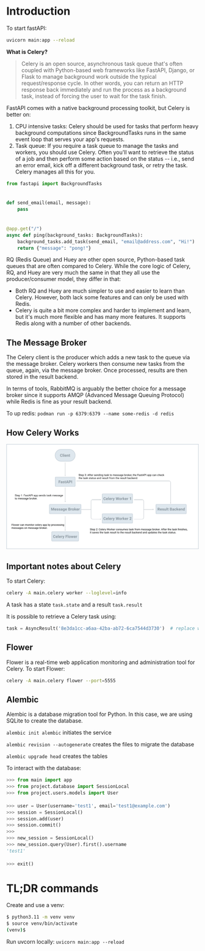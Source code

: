 # Introduction
To start fastAPI:
```sh
uvicorn main:app --reload 
```

**What is Celery?**
> Celery is an open source, asynchronous task queue that's often coupled with Python-based web frameworks like FastAPI, Django, or Flask to manage background work outside the typical request/response cycle. In other words, you can return an HTTP response back immediately and run the process as a background task, instead of forcing the user to wait for the task finish.

FastAPI comes with a native background processing toolkit, but Celery is better on:

1. CPU intensive tasks: Celery should be used for tasks that perform heavy background computations since BackgroundTasks runs in the same event loop that serves your app's requests.
2. Task queue: If you require a task queue to manage the tasks and workers, you should use Celery. Often you'll want to retrieve the status of a job and then perform some action based on the status -- i.e., send an error email, kick off a different background task, or retry the task. Celery manages all this for you.


```python
from fastapi import BackgroundTasks


def send_email(email, message):
    pass


@app.get("/")
async def ping(background_tasks: BackgroundTasks):
    background_tasks.add_task(send_email, "email@address.com", "Hi!")
    return {"message": "pong!"}
```

RQ (Redis Queue) and Huey are other open source, Python-based task queues that are often compared to Celery. While the core logic of Celery, RQ, and Huey are very much the same in that they all use the producer/consumer model, they differ in that:
- Both RQ and Huey are much simpler to use and easier to learn than Celery. However, both lack some features and can only be used with Redis.
- Celery is quite a bit more complex and harder to implement and learn, but it's much more flexible and has many more features. It supports Redis along with a number of other backends.

## The Message Broker
The Celery client is the producer which adds a new task to the queue via the message broker. Celery workers then consume new tasks from the queue, again, via the message broker. Once processed, results are then stored in the result backend.

In terms of tools, RabbitMQ is arguably the better choice for a message broker since it supports AMQP (Advanced Message Queuing Protocol) while Redis is fine as your result backend.

To up redis: `podman run -p 6379:6379 --name some-redis -d redis`

## How Celery Works
![alt text](images/celery_schematics.png)

## Important notes about Celery
To start Celery:
```sh
celery -A main.celery worker --loglevel=info
```

A task has a state `task.state` and a result `task.result`

It is possible to retrieve a Celery task using:
```python
task = AsyncResult('8e3da1cc-a6aa-42ba-ab72-6ca7544d3730')  # replace with your UUID
```

## Flower
Flower is a real-time web application monitoring and administration tool for Celery. To start Flower:

```sh
celery -A main.celery flower --port=5555
```

## Alembic
Alembic is a database migration tool for Python. In this case, we are using SQLite to create the database.

`alembic init alembic` initiates the service

`alembic revision --autogenerate` creates the files to migrate the database

`alembic upgrade head` creates the tables

To interact with the database:

```python
>>> from main import app
>>> from project.database import SessionLocal
>>> from project.users.models import User

>>> user = User(username='test1', email='test1@example.com')
>>> session = SessionLocal()
>>> session.add(user)
>>> session.commit()
>>>
>>> new_session = SessionLocal()
>>> new_session.query(User).first().username
'test1'

>>> exit()
```

# TL;DR commands
Create and use a venv:
```sh
$ python3.11 -m venv venv
$ source venv/bin/activate
(venv)$
```

Run uvcorn locally: `uvicorn main:app --reload`